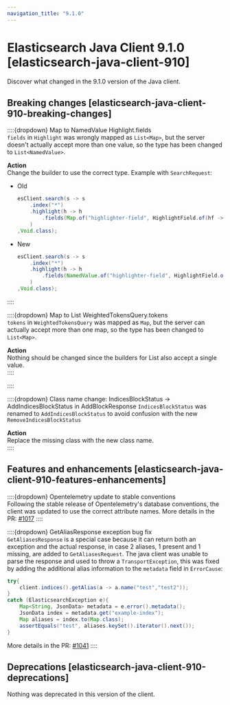 ```yaml
---
navigation_title: "9.1.0"
---
```

# Elasticsearch Java Client 9.1.0 [elasticsearch-java-client-910]

Discover what changed in the 9.1.0 version of the Java client. 

## Breaking changes [elasticsearch-java-client-910-breaking-changes]

::::{dropdown} Map to NamedValue Highlight.fields  
`fields` in `Highlight` was wrongly mapped as `List<Map>`, but the server doesn't actually accept more than one value, so the type has been changed to `List<NamedValue>`.

**Action**<br> Change the builder to use the correct type.
Example with `SearchRequest`:
- Old
    ```java
    esClient.search(s -> s
        .index("*")
        .highlight(h -> h
            .fields(Map.of("highlighter-field", HighlightField.of(hf -> hf...)))
        )
    ,Void.class);
    ```
- New
    ```java
    esClient.search(s -> s
        .index("*")
        .highlight(h -> h
            .fields(NamedValue.of("highlighter-field", HighlightField.of(hf -> hf...)))
        )
    ,Void.class);
    ``` 

::::

::::{dropdown} Map to List<Map> WeightedTokensQuery.tokens  
`tokens` in `WeightedTokensQuery` was mapped as `Map`, but the server can actually accept more than one map, so the type has been changed to `List<Map>`.

**Action**<br> Nothing should be changed since the builders for List also accept a single value.  
::::

::::

::::{dropdown} Class name change: IndicesBlockStatus -> AddIndicesBlockStatus in AddBlockResponse
`IndicesBlockStatus` was renamed to `AddIndicesBlockStatus` to avoid confusion with the new `RemoveIndicesBlockStatus`

**Action**<br> Replace the missing class with the new class name.   
::::

## Features and enhancements [elasticsearch-java-client-910-features-enhancements]

::::{dropdown} Opentelemetry update to stable conventions   
Following the stable release of Opentelemetry's database conventions, the client was updated to use the correct attribute names.
More details in the PR: [#1017](https://github.com/elastic/elasticsearch-java/pull/1017)
::::

::::{dropdown} GetAliasResponse exception bug fix  
`GetAliasesResponse` is a special case because it can return both an exception and the actual response, in case 2 aliases, 1 present and 1 missing, are added to `GetAliasesRequest`. The java client was unable to parse the response and used to throw a `TransportException`, this was fixed by adding the additional alias information to the `metadata` field in `ErrorCause`:
```java
try{
    client.indices().getAlias(a -> a.name("test","test2"));
}
catch (ElasticsearchException e){
    Map<String, JsonData> metadata = e.error().metadata();
    JsonData index = metadata.get("example-index");
    Map aliases = index.to(Map.class);
    assertEquals("test", aliases.keySet().iterator().next());
}
```
More details in the PR: [#1041](https://github.com/elastic/elasticsearch-java/pull/1041)
::::

## Deprecations [elasticsearch-java-client-910-deprecations]

Nothing was deprecated in this version of the client. 
